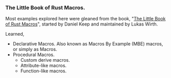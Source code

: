 ### The Little Book of Rust Macros.
Most examples explored here were gleaned from the book, "[The Little Book of Rust Macros](https://lukaswirth.dev/tlborm/introduction.html)", started by Daniel Keep and maintained by Lukas Wirth.

Learned,
- Declarative Macros. Also known as Macros By Example (MBE) macros, or simply as Macros. 
- Procedural Macros.
  - Custom derive macros.
  - Attribute-like macros.
  - Function-like macros.
